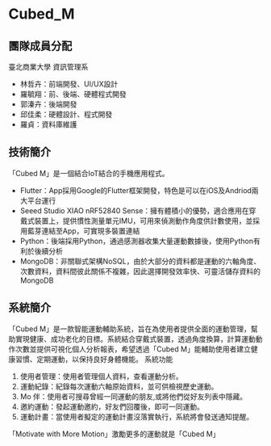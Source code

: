 # Cubed_M

## 團隊成員分配
臺北商業大學 資訊管理系
- 林哲卉：前端開發、UI/UX設計
- 羅毓翔：前、後端、硬體程式開發
- 郭溱卉：後端開發
- 邱佳柔：硬體設計、程式開發
- 羅貞：資料庫維護

## 技術簡介
「Cubed M」是一個結合IoT結合的手機應用程式。
- Flutter：App採用Google的Flutter框架開發，特色是可以在iOS及Andriod兩大平台運行
- Seeed Studio XIAO nRF52840 Sense：擁有體積小的優勢，適合應用在穿戴式裝置上，提供慣性測量單元IMU，可用來偵測動作角度供計數使用，並採用藍芽連結至App，可實現多裝置連結
- Python：後端採用Python，通過感測器收集大量運動數據後，使用Python有利於後續分析
- MongoDB：非關聯式架構NoSQL，由於大部分的資料都是運動的六軸角度、次數資料，資料間彼此關係不複雜，因此選擇開發效率快、可靈活儲存資料的MongoDB

## 系統簡介
「Cubed M」是一款智能運動輔助系統，旨在為使用者提供全面的運動管理，幫助實現健康、成功老化的目標。系統結合穿戴式裝置，透過角度換算，計算運動動作次數並提供可視化個人分析報表，希望透過「Cubed M」能輔助使用者建立健康習慣、定期運動，以保持良好身體機能。
系統功能
1. 使用者管理：使用者管理個人資料，查看運動分析。
2. 運動紀錄：紀錄每次運動六軸原始資料，並可供檢視歷史運動。
3. Mo 伴：使用者可搜尋曾經一同運動的朋友,或將他們從好友列表中隱藏。
4. 邀約運動：發起運動邀約，好友們回覆後，即可一同運動。
5. 運動計畫：當使用者擬定的運動計畫沒落實執行，系統將會發送通知提醒。

「Motivate with More Motion」激勵更多的運動就是「Cubed M」

